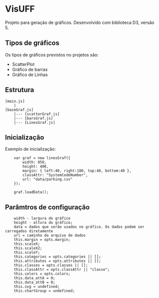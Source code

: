 # VisUFF
Projeto para geração de gráficos. Desenvolvido com biblioteca D3, versão 5. 
## Tipos de gráficos
Os tipos de gráficos previstos no projetos são:
- ScatterPlot
- Gráfico de barras
- Gráfico de Linhas

## Estrutura
```
[main.js]
	|
[baseGraf.js]
	|--- [scatterGraf.js]
	|--- [barsGraf.js]
	|--- [LinesGraf.js]
```
## Inicialização
Exemplo de inicialização:
```
    var graf = new linesGraf({
	    width: 850,
	    height: 400,
	    margin: { left:40, right:180, top:40, bottom:40 },
	    classAttr: "SystemCodeNumber",
	    url: "data/parking.csv"
    });

	graf.loadData();
```
## Parâmtros de configuração
		width - largura do gráfico
		height - altura do gráfico;
		data = dados que serão usados no gráfico. Os dados podem ser carregados diretamente
		url = caminho do arquivo de dados
		this.margin = opts.margin;
		this.scaleX;
		this.scaleX2;
		this.scaleY;
		this.categories = opts.categories || [];
		this.attributes = opts.attributes || [];
		this.classes = opts.classes || [];
		this.classAttr = opts.classAttr || "classe";
		this.colors = opts.colors;
		this.data_attA = 0;
		this.data_attB = 0;
		this.svg = undefined;
		this.chartGroup = undefined;
